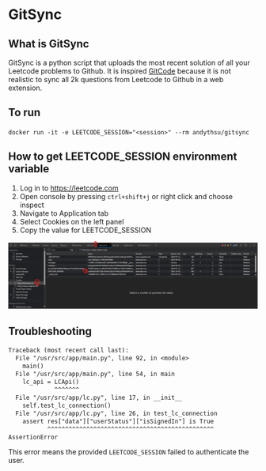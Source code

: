 # GitSync

## What is GitSync

GitSync is a python script that uploads the most recent solution of all your Leetcode problems to Github. It is inspired [GitCode](https://github.com/andythsu/GitCode) because it is not realistic to sync all 2k questions from Leetcode to Github in a web extension.

## To run

`docker run -it -e LEETCODE_SESSION="<session>" --rm andythsu/gitsync`

## How to get LEETCODE_SESSION environment variable

1. Log in to https://leetcode.com
2. Open console by pressing `ctrl+shift+j` or right click and choose inspect
3. Navigate to Application tab
4. Select Cookies on the left panel
5. Copy the value for LEETCODE_SESSION

![](./assets/get_session_from_lc.png)

## Troubleshooting

```
Traceback (most recent call last):
  File "/usr/src/app/main.py", line 92, in <module>
    main()
  File "/usr/src/app/main.py", line 54, in main
    lc_api = LCApi()
             ^^^^^^^
  File "/usr/src/app/lc.py", line 17, in __init__
    self.test_lc_connection()
  File "/usr/src/app/lc.py", line 26, in test_lc_connection
    assert res["data"]["userStatus"]["isSignedIn"] is True
           ^^^^^^^^^^^^^^^^^^^^^^^^^^^^^^^^^^^^^^^^^^^^^^^
AssertionError
```

This error means the provided `LEETCODE_SESSION` failed to authenticate the user.
